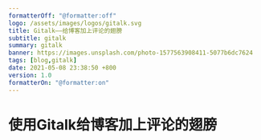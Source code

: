 ```yaml
---
formatterOff: "@formatter:off"
logo: /assets/images/logos/gitalk.svg
title: Gitalk——给博客加上评论的翅膀 
subtitle: gitalk 
summary: gitalk 
banner: https://images.unsplash.com/photo-1577563908411-5077b6dc7624
tags: [blog,gitalk] 
date: 2021-05-08 23:38:50 +800 
version: 1.0
formatterOn: "@formatter:on"
---
```


# 使用Gitalk给博客加上评论的翅膀 